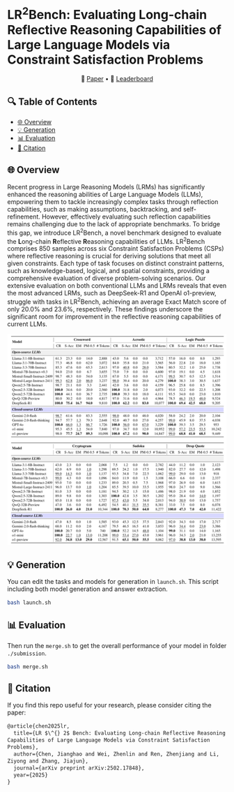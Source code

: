 # LR<sup>2</sup>Bench: Evaluating Long-chain Reflective Reasoning Capabilities of Large Language Models via Constraint Satisfaction Problems
<p align="center">
    📖 <a href="https://arxiv.org/abs/2502.17848" target="_blank">Paper</a> • 🤗 <a href="https://huggingface.co/spaces/UltraRonin/LR2Bench" target="_blank">Leaderboard</a>
</p>


## 🔍 Table of Contents
- [🌐 Overview](#overview)
- [💡 Generation](#generation)
- [📊 Evaluation](#evaluation)
- [📝 Citation](#citation)


<a name="overview"></a>

## 🌐 Overview


Recent progress in Large Reasoning Models (LRMs) has significantly enhanced the reasoning abilities of Large Language Models (LLMs), empowering them to tackle increasingly complex tasks through reflection capabilities, such as making assumptions, backtracking, and self-refinement. However, effectively evaluating such reflection capabilities remains challenging due to the lack of appropriate benchmarks. To bridge this gap, we introduce LR<sup>2</sup>Bench, a novel benchmark designed to evaluate the **L**ong-chain **R**eflective **R**easoning capabilities of LLMs. LR<sup>2</sup>Bench comprises 850 samples across six Constraint Satisfaction Problems (CSPs) where reflective reasoning is crucial for deriving solutions that meet all given constraints. Each type of task focuses on distinct constraint patterns, such as knowledge-based, logical, and spatial constraints, providing a comprehensive evaluation of diverse problem-solving scenarios. Our extensive evaluation on both conventional LLMs and LRMs reveals that even the most advanced LRMs, such as DeepSeek-R1 and OpenAI o1-preview, struggle with tasks in LR<sup>2</sup>Bench, achieving an average Exact Match score of only 20.0% and 23.6%, respectively. These findings underscore the significant room for improvement in the reflective reasoning capabilities of current LLMs.

![](./assets/performance.png)


<a name="generation"></a>

## 💡 Generation
You can edit the tasks and models for generation in `launch.sh`. This script including both model generation and answer extraction.
```bash
bash launch.sh
```


<a name="evaluation"></a>

## 📊 Evaluation
Then run the `merge.sh` to get the overall performance of your model in folder `./submission`.
```bash
bash merge.sh
```

<a name="citation"></a>

## 📝 Citation

If you find this repo useful for your research, please consider citing the paper:
```
@article{chen2025lr,
  title={LR $\^{} 2$ Bench: Evaluating Long-chain Reflective Reasoning Capabilities of Large Language Models via Constraint Satisfaction Problems},
  author={Chen, Jianghao and Wei, Zhenlin and Ren, Zhenjiang and Li, Ziyong and Zhang, Jiajun},
  journal={arXiv preprint arXiv:2502.17848},
  year={2025}
}
```